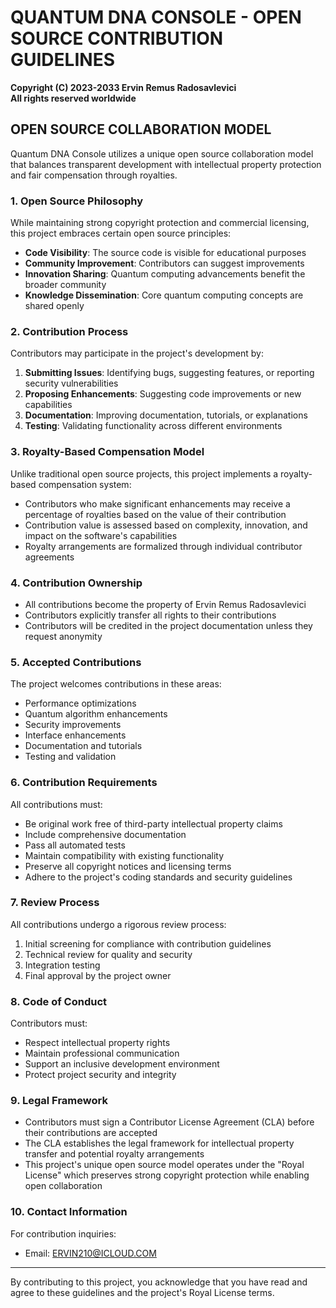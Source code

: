# QUANTUM DNA CONSOLE - OPEN SOURCE CONTRIBUTION GUIDELINES

**Copyright (C) 2023-2033 Ervin Remus Radosavlevici**  
**All rights reserved worldwide**

## OPEN SOURCE COLLABORATION MODEL

Quantum DNA Console utilizes a unique open source collaboration model that balances transparent development with intellectual property protection and fair compensation through royalties.

### 1. Open Source Philosophy

While maintaining strong copyright protection and commercial licensing, this project embraces certain open source principles:

- **Code Visibility**: The source code is visible for educational purposes
- **Community Improvement**: Contributors can suggest improvements
- **Innovation Sharing**: Quantum computing advancements benefit the broader community
- **Knowledge Dissemination**: Core quantum computing concepts are shared openly

### 2. Contribution Process

Contributors may participate in the project's development by:

1. **Submitting Issues**: Identifying bugs, suggesting features, or reporting security vulnerabilities
2. **Proposing Enhancements**: Suggesting code improvements or new capabilities
3. **Documentation**: Improving documentation, tutorials, or explanations
4. **Testing**: Validating functionality across different environments

### 3. Royalty-Based Compensation Model

Unlike traditional open source projects, this project implements a royalty-based compensation system:

- Contributors who make significant enhancements may receive a percentage of royalties based on the value of their contribution
- Contribution value is assessed based on complexity, innovation, and impact on the software's capabilities
- Royalty arrangements are formalized through individual contributor agreements

### 4. Contribution Ownership

- All contributions become the property of Ervin Remus Radosavlevici
- Contributors explicitly transfer all rights to their contributions
- Contributors will be credited in the project documentation unless they request anonymity

### 5. Accepted Contributions

The project welcomes contributions in these areas:

- Performance optimizations
- Quantum algorithm enhancements
- Security improvements
- Interface enhancements
- Documentation and tutorials
- Testing and validation

### 6. Contribution Requirements

All contributions must:

- Be original work free of third-party intellectual property claims
- Include comprehensive documentation
- Pass all automated tests
- Maintain compatibility with existing functionality
- Preserve all copyright notices and licensing terms
- Adhere to the project's coding standards and security guidelines

### 7. Review Process

All contributions undergo a rigorous review process:

1. Initial screening for compliance with contribution guidelines
2. Technical review for quality and security
3. Integration testing
4. Final approval by the project owner

### 8. Code of Conduct

Contributors must:

- Respect intellectual property rights
- Maintain professional communication
- Support an inclusive development environment
- Protect project security and integrity

### 9. Legal Framework

- Contributors must sign a Contributor License Agreement (CLA) before their contributions are accepted
- The CLA establishes the legal framework for intellectual property transfer and potential royalty arrangements
- This project's unique open source model operates under the "Royal License" which preserves strong copyright protection while enabling open collaboration

### 10. Contact Information

For contribution inquiries:
- Email: ERVIN210@ICLOUD.COM

---

By contributing to this project, you acknowledge that you have read and agree to these guidelines and the project's Royal License terms.